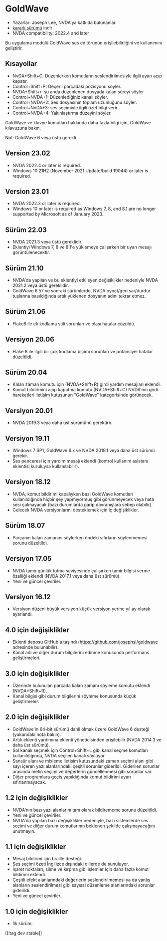 # GoldWave #

* Yazarlar: Joseph Lee, NVDA'ya katkıda bulunanlar.
* [kararlı sürümü][1] indir
* NVDA compatibility: 2022.4 and later

Bu uygulama modülü GoldWave ses editörünün erişilebilirliğini ve kullanımını
geliştirir.

## Kısayollar ##

* NvDA+Shift+C: Düzenlerken komutların seslendirilmesiyle ilgili ayarı açıp
  kapatır.
* Control+Shift+P: Geçerli parçadaki pozisyonu söyler.
* NVDA+Shift+r: şu anda düzenlenen dosyada kalan süreyi söyler
* Control+NVDA+1: Düzenlediğiniz kanalı söyler.
* Control+NVDA+2: Ses dosyasının toplam uzunluğunu söyler.
* Control+NvDA+3: ses seçimiyle ilgili özet bilgi verir.
* Control+NVDA+4: Yakınlaştırma düzeyini söyler.

GoldWave ve klavye komutları hakkında daha fazla bilgi için, GoldWave
kılavuzuna bakın.

Not: GoldWave 6 veya üstü gerekli.

## Version 23.02

* NVDA 2022.4 or later is required.
* Windows 10 21H2 (November 2021 Update/build 19044) or later is required.

## Version 23.01

* NVDA 2022.3 or later is required.
* Windows 10 or later is required as Windows 7, 8, and 8.1 are no longer
  supported by Microsoft as of January 2023.

## Sürüm 22.03

* NVDA 2021.3 veya üstü gereklidir.
* Eklentiyi Windows 7, 8 ve 8.1'e yüklemeye çalışırken bir uyarı mesajı
  görüntülenecektir.

## Sürüm 21.10

* NVDA'da yapılan ve bu eklentiyi etkileyen değişiklikler nedeniyle NVDA
  2021.2 veya üstü gereklidir.
* GoldWave 6.57 ve sonraki sürümlerde, NVDA oynat/geri sar/durdur tuşlarına
  basıldığında artık yüklenen dosyanın adını tekrar etmez.

## Sürüm 21.06

* Flake8 ile ek kodlama stili sorunları ve olası hatalar çözüldü.

## Versiyon 20.06

* Flake 8 ile ilgili bir çok kodlama biçimi sorunları ve potansiyel hatalar
  düzeltildi.

## Sürüm 20.04

* Kalan zaman komutu için (NVDA+Shift+R) girdi yardım mesajları eklendi.
* Komut bildirimini açıp kapatma komutu (NVDA+Shift+C) NVDA'nın girdi
  hareketleri iletişim kutusunun "GoldWave" kategorisinde görünecek.

## Versiyon 20.01

* NVDA 2019.3 veya daha üst sürümünü gerektirir.

## Versiyon 19.11

* Windows 7 SP1, GoldWave 6.x ve NVDA 2019.1 veya daha üst sürümü gerekir.
* Ses penceresi için yardım mesajı eklendi (kontrol kullanım asistanı
  eklentisi kuruluysa kullanılabilir).

## Versiyon 18.12

* NVDA, komut bildirimi kapalıyken bazı GoldWave komutları kullanıldığında
  hiçbir şey yapmıyormuş gibi görünmeyecek veya hata sesi çalmayacak (bazı
  durumlarda garip davranışlara sebep olabilir).
* Gelecek NVDA versiyonlarını desteklemek için iç değişiklikler.

## Sürüm 18.07

* Parçanın kalan zamanını söylerken öndeki sıfırların söylenmemesi sorunu
  düzeltildi.

## Versiyon 17.05

* NVDA tamir günlük tutma seviyesinde çalışırken tamir bilgisi verme
  özelliği eklendi (NVDA 2017.1 veya daha üst sürümü).
* Yeni ve güncel çeviriler.

## Versiyon 16.12

* Versiyon düzeni büyük versiyon.küçük versiyon yerine yıl.ay olarak
  ayarlandı.

## 4.0 için değişiklikler

* Eklenti deposu GitHub'a taşındı (https://github.com/josephsl/goldwave
  adresinde bulunabilir).
* Kanal adı ve diğer durum bilgilerini edinme konusunda performans
  geliştirmeleri.

## 3.0 için değişiklikler

* Üzerinde bulunulan parçada kalan zamanı söyleme komutu eklendi
  (NVDA+Shift+R).
* Kanal bilgisi gibi durum bilgilerini söyleme konusunda küçük
  geliştirmeler.

## 2.0 için değişiklikler

* GoldWave'in 64-bit sürümü dahil olmak üzere GoldWave 6 desteği (yukarıdaki
  nota bakın).
* Artık eklenti yardımına eklenti yöneticisinden erişilebilir (NVDA 2014.3
  ve daha üst sürümü).
* Sol kanalı seçmek için Control+Shift+L gibi kanal seçme komutları
  kullanıldığında, NVDA seçilen kanalı söylüyor.
* Sansür alanı ve mixleme iletişim kutusundaki zaman seçimi alanı gibi sayı
  içeren yazı alanlarındaki çeşitli sorunlar giderildi. Giderilen sorunlar
  arasında metin seçimi ve değerlerin güncellenmesi gibi sorunlar var.
* Diğer programlara geçiş yapıldığında komut bildirimi ayarı
  sıfırlanmayacak.

## 1.2 için değişiklikler

* NVDA'nın bazı yazı alanlarını tam olarak bildirememe sorunu düzeltildi.
* Yeni ve güncel çeviriler.
* NVDA'da yapılan bazı değişiklikler nedeniyle, bazı sistemlerde ses seçimi
  ve diğer durum komutlarının beklenen şekilde çalışmayacağını unutmayın.

## 1.1 için değişiklikler

* Mesaj bildirimi için braille desteği.
* Ses seçimi özeti İngilizce dışındaki dillerde de sunuluyor.
* İşaret noktaları, silme ve kırpma gibi işlemler için daha fazla komut
  bildirimi eklendi.
* Çeşitli efekt alanlarındaki değerlerin seslendirilmemesi ya da yanlış
  alanların seslendirilmesi gibi sayısal düzenleme alanlarındaki sorunlar
  giderildi.
* Yeni ve güncel çeviriler.

## 1.0 için değişiklikler

* İlk sürüm.

[[!tag dev stable]]

[1]: https://addons.nvda-project.org/files/get.php?file=goldwave
